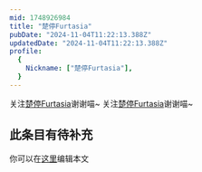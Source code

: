 ```yaml
---
mid: 1748926984
title: "楚停Furtasia"
pubDate: "2024-11-04T11:22:13.388Z"
updatedDate: "2024-11-04T11:22:13.388Z"
profile:
  {
    Nickname: ["楚停Furtasia"],
  }
---
```


关注[楚停Furtasia](https://space.bilibili.com/1748926984)谢谢喵~ 关注[楚停Furtasia](https://space.bilibili.com/1748926984)谢谢喵~

## 此条目有待补充
你可以在[这里](https://github.com/Yuhanawa/VTuber.ICU-Content/edit/master/v/楚停Furtasia/index.md)编辑本文
